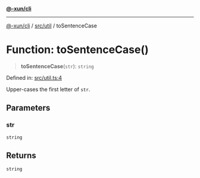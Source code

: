 [**@-xun/cli**](../../../README.md)

***

[@-xun/cli](../../../README.md) / [src/util](../README.md) / toSentenceCase

# Function: toSentenceCase()

> **toSentenceCase**(`str`): `string`

Defined in: [src/util.ts:4](https://github.com/Xunnamius/cli-utils/blob/6bb867abfa52659ebcf7604aaf7635e72a00bf51/src/util.ts#L4)

Upper-cases the first letter of `str`.

## Parameters

### str

`string`

## Returns

`string`
